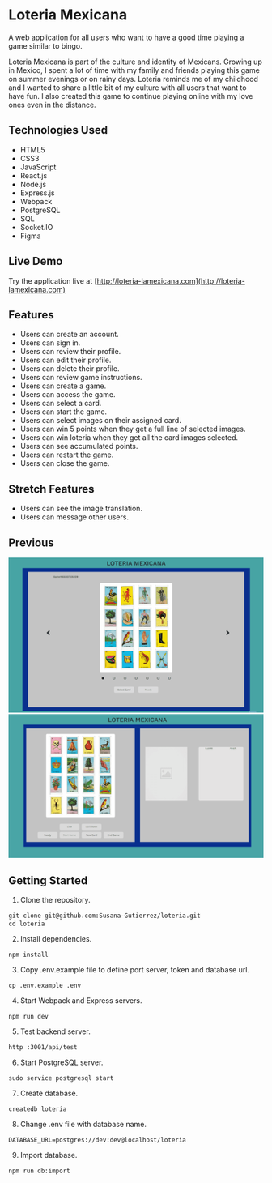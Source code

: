 # Loteria Mexicana

A web application for all users who want to have a good time playing a
game similar to bingo.

Loteria Mexicana is part of the culture and identity of Mexicans. Growing up in Mexico, I spent a lot of time with my family and friends playing this game on summer evenings or on rainy days. Loteria reminds me of my childhood and I wanted to share a little bit of my culture with all users that want to have fun. I also created this game to continue playing online with my love ones even in the distance.

## Technologies Used

- HTML5
- CSS3
- JavaScript
- React.js
- Node.js
- Express.js
- Webpack
- PostgreSQL
- SQL
- Socket.IO
- Figma

## Live Demo

Try the application live at [http://loteria-lamexicana.com](http://loteria-lamexicana.com)

## Features

- Users can create an account.
- Users can sign in.
- Users can review their profile.
- Users can edit their profile.
- Users can delete their profile.
- Users can review game instructions.
- Users can create a game.
- Users can access the game.
- Users can select a card.
- Users can start the game.
- Users can select images on their assigned card.
- Users can win 5 points when they get a full line of selected images.
- Users can win loteria when they get all the card images selected.
- Users can see accumulated points.
- Users can restart the game.
- Users can close the game.

## Stretch Features

- Users can see the image translation.
- Users can message other users.

## Previous
![Select Card](assets/select-card.gif)
![Start Game](assets/start-game.gif)

## Getting Started

1. Clone the repository.

```shell
git clone git@github.com:Susana-Gutierrez/loteria.git
cd loteria
```

2. Install dependencies.

```shell
npm install
```

3. Copy .env.example file to define port server, token and database url.

```shell
cp .env.example .env
```

4. Start Webpack and Express servers.

```shell
npm run dev
```

5. Test backend server.

```shell
http :3001/api/test
```

6. Start PostgreSQL server.
```shell
sudo service postgresql start
```

7. Create database.

```shell
createdb loteria
```

8. Change .env file with database name.

```shell
DATABASE_URL=postgres://dev:dev@localhost/loteria
```

9. Import database.

```shell
npm run db:import
```
